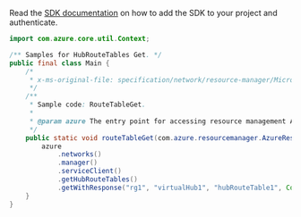 Read the [SDK documentation](https://github.com/Azure/azure-sdk-for-java/blob/azure-resourcemanager_2.11.0/sdk/resourcemanager/azure-resourcemanager/README.md) on how to add the SDK to your project and authenticate.

```java
import com.azure.core.util.Context;

/** Samples for HubRouteTables Get. */
public final class Main {
    /*
     * x-ms-original-file: specification/network/resource-manager/Microsoft.Network/stable/2021-05-01/examples/HubRouteTableGet.json
     */
    /**
     * Sample code: RouteTableGet.
     *
     * @param azure The entry point for accessing resource management APIs in Azure.
     */
    public static void routeTableGet(com.azure.resourcemanager.AzureResourceManager azure) {
        azure
            .networks()
            .manager()
            .serviceClient()
            .getHubRouteTables()
            .getWithResponse("rg1", "virtualHub1", "hubRouteTable1", Context.NONE);
    }
}
```
